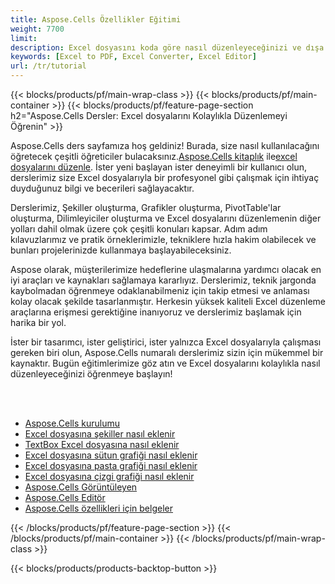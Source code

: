 ```yaml
---
title: Aspose.Cells Özellikler Eğitimi
weight: 7700
limit:
description: Excel dosyasını koda göre nasıl düzenleyeceğinizi ve dışa aktaracağınızı öğrenin.
keywords: [Excel to PDF, Excel Converter, Excel Editor]
url: /tr/tutorial
---
```

{{< blocks/products/pf/main-wrap-class >}}
{{< blocks/products/pf/main-container >}}
{{< blocks/products/pf/feature-page-section h2="Aspose.Cells Dersler: Excel dosyalarını Kolaylıkla Düzenlemeyi Öğrenin" >}}

<p>
 Aspose.Cells ders sayfamıza hoş geldiniz! Burada, size nasıl kullanılacağını öğretecek çeşitli öğreticiler bulacaksınız.<a href="https://www.nuget.org/packages/Aspose.Cells">Aspose.Cells kitaplık</a> ile<a href="https://products.aspose.app/cells/editor/">excel dosyalarını düzenle</a>. İster yeni başlayan ister deneyimli bir kullanıcı olun, derslerimiz size Excel dosyalarıyla bir profesyonel gibi çalışmak için ihtiyaç duyduğunuz bilgi ve becerileri sağlayacaktır.
</p>
<p>
Derslerimiz, Şekiller oluşturma, Grafikler oluşturma, PivotTable'lar oluşturma, Dilimleyiciler oluşturma ve Excel dosyalarını düzenlemenin diğer yolları dahil olmak üzere çok çeşitli konuları kapsar. Adım adım kılavuzlarımız ve pratik örneklerimizle, tekniklere hızla hakim olabilecek ve bunları projelerinizde kullanmaya başlayabileceksiniz.</p>
<p>
Aspose olarak, müşterilerimize hedeflerine ulaşmalarına yardımcı olacak en iyi araçları ve kaynakları sağlamaya kararlıyız. Derslerimiz, teknik jargonda kaybolmadan öğrenmeye odaklanabilmeniz için takip etmesi ve anlaması kolay olacak şekilde tasarlanmıştır. Herkesin yüksek kaliteli Excel düzenleme araçlarına erişmesi gerektiğine inanıyoruz ve derslerimiz başlamak için harika bir yol.</p>
<p>
İster bir tasarımcı, ister geliştirici, ister yalnızca Excel dosyalarıyla çalışması gereken biri olun, Aspose.Cells numaralı derslerimiz sizin için mükemmel bir kaynaktır. Bugün eğitimlerimize göz atın ve Excel dosyalarını kolaylıkla nasıl düzenleyeceğinizi öğrenmeye başlayın!
</p>

<br />
<br />

<div class="code-sample">
    <ul class="link-list">
        <li class="link-item"><a href="https://docs.aspose.com/cells/net/installation/">Aspose.Cells kurulumu</a></li>
        <li class="link-item"><a href="add-shapes-in-excel">Excel dosyasına şekiller nasıl eklenir</a></li>
        <li class="link-item"><a href="add-textbox-in-excel">TextBox Excel dosyasına nasıl eklenir</a></li>
        <li class="link-item"><a href="add-column-chart-in-excel">Excel dosyasına sütun grafiği nasıl eklenir</a></li>
        <li class="link-item"><a href="add-pie-chart-in-excel">Excel dosyasına pasta grafiği nasıl eklenir</a></li>
        <li class="link-item"><a href="add-line-chart-in-excel">Excel dosyasına çizgi grafiği nasıl eklenir</a></li>
        <li class="link-item"><a href="https://products.aspose.app/cells/viewer/">Aspose.Cells Görüntüleyen</a></li> 
        <li class="link-item"><a href="https://products.aspose.app/cells/editor/">Aspose.Cells Editör</a></li>        
        <li class="link-item"><a href="https://docs.aspose.com/cells/net/features/">Aspose.Cells özellikleri için belgeler</a></li>
    </ul>
</div>



{{< /blocks/products/pf/feature-page-section >}}
{{< /blocks/products/pf/main-container >}}
{{< /blocks/products/pf/main-wrap-class >}}

{{< blocks/products/products-backtop-button >}}